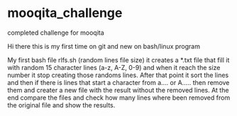 # mooqita_challenge
completed challenge for mooqita

Hi there this is my first time on git and new on bash/linux program

My first bash file rlfs.sh (random lines file size) it creates a *.txt file that fill it with random 15 character lines (a-z, A-Z, 0-9)
and when it reach the size number it stop creating those randoms lines.
After that point it sort the lines and then if there is lines that start a character from a.... or A.....
then remove them and creater a new file with the result without the removed lines.
At the end compare the files and check how many lines where been removed from the original file and show the results.  
